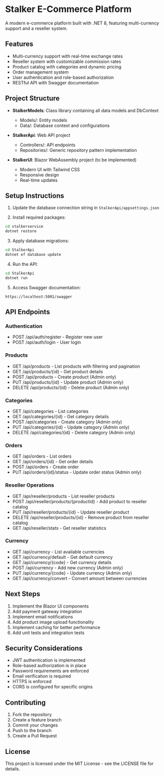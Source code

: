 # Stalker E-Commerce Platform

A modern e-commerce platform built with .NET 8, featuring multi-currency support and a reseller system.

## Features

- Multi-currency support with real-time exchange rates
- Reseller system with customizable commission rates
- Product catalog with categories and dynamic pricing
- Order management system
- User authentication and role-based authorization
- RESTful API with Swagger documentation

## Project Structure

- **StalkerModels**: Class library containing all data models and DbContext
  - Models/: Entity models
  - Data/: Database context and configurations

- **StalkerApi**: Web API project
  - Controllers/: API endpoints
  - Repositories/: Generic repository pattern implementation

- **StalkerUI**: Blazor WebAssembly project (to be implemented)
  - Modern UI with Tailwind CSS
  - Responsive design
  - Real-time updates

## Setup Instructions

1. Update the database connection string in `StalkerApi/appsettings.json`

2. Install required packages:
```bash
cd stalkerservice
dotnet restore
```

3. Apply database migrations:
```bash
cd StalkerApi
dotnet ef database update
```

4. Run the API:
```bash
cd StalkerApi
dotnet run
```

5. Access Swagger documentation:
```
https://localhost:5001/swagger
```

## API Endpoints

### Authentication
- POST /api/auth/register - Register new user
- POST /api/auth/login - User login

### Products
- GET /api/products - List products with filtering and pagination
- GET /api/products/{id} - Get product details
- POST /api/products - Create product (Admin only)
- PUT /api/products/{id} - Update product (Admin only)
- DELETE /api/products/{id} - Delete product (Admin only)

### Categories
- GET /api/categories - List categories
- GET /api/categories/{id} - Get category details
- POST /api/categories - Create category (Admin only)
- PUT /api/categories/{id} - Update category (Admin only)
- DELETE /api/categories/{id} - Delete category (Admin only)

### Orders
- GET /api/orders - List orders
- GET /api/orders/{id} - Get order details
- POST /api/orders - Create order
- PUT /api/orders/{id}/status - Update order status (Admin only)

### Reseller Operations
- GET /api/reseller/products - List reseller products
- POST /api/reseller/products/{productId} - Add product to reseller catalog
- PUT /api/reseller/products/{id} - Update reseller product
- DELETE /api/reseller/products/{id} - Remove product from reseller catalog
- GET /api/reseller/stats - Get reseller statistics

### Currency
- GET /api/currency - List available currencies
- GET /api/currency/default - Get default currency
- GET /api/currency/{code} - Get currency details
- POST /api/currency - Add new currency (Admin only)
- PUT /api/currency/{code} - Update currency (Admin only)
- GET /api/currency/convert - Convert amount between currencies

## Next Steps

1. Implement the Blazor UI components
2. Add payment gateway integration
3. Implement email notifications
4. Add product image upload functionality
5. Implement caching for better performance
6. Add unit tests and integration tests

## Security Considerations

- JWT authentication is implemented
- Role-based authorization is in place
- Password requirements are enforced
- Email verification is required
- HTTPS is enforced
- CORS is configured for specific origins

## Contributing

1. Fork the repository
2. Create a feature branch
3. Commit your changes
4. Push to the branch
5. Create a Pull Request

## License

This project is licensed under the MIT License - see the LICENSE file for details.
